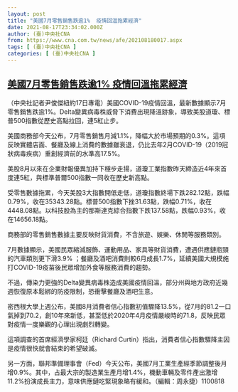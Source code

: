 ```yaml
---
layout: post
title: "美國7月零售銷售跌逾1%  疫情回溫拖累經濟"
date: 2021-08-17T23:34:02.000Z
author: (臺)中央社CNA
from: https://www.cna.com.tw/news/afe/202108180017.aspx
tags: [ (臺)中央社CNA ]
categories: [ (臺)中央社CNA ]
---
```

<!--1629243242000-->
[美國7月零售銷售跌逾1%  疫情回溫拖累經濟](https://www.cna.com.tw/news/afe/202108180017.aspx)
------

<div>
<div></div><div class="paragraph"><p>（中央社記者尹俊傑紐約17日專電）美國COVID-19疫情回溫，最新數據顯示7月零售銷售跌逾1%。Delta變異病毒株威脅下消費出現降溫跡象，導致美股道瓊、標普500指數從歷史高點拉回，連5紅止步。</p><p>美國商務部今天公布，7月零售銷售月減1.1%，降幅大於市場預期的0.3%。這項反映實體店面、餐廳及線上消費的數據雖衰退，仍比去年2月COVID-19（2019冠狀病毒疾病）重創經濟前的水準高17.5%。</p><p>美股8月以來在企業財報優異加持下穩步走揚，道瓊工業指數昨天締造近4年來首度連5紅，與標準普爾500指數一同收在歷史新高點。</p><p>受零售數據拖累，今天美股3大指數開低走低，道瓊指數終場下跌282.12點，跌幅0.79%，收在35343.28點。標普500指數下挫31.63點，跌幅0.71%，收在4448.08點。以科技股為主的那斯達克綜合指數下跌137.58點，跌幅0.93%，收在14656.18點。</p><p>商務部的零售銷售數據主要反映財貨消費，不含旅遊、娛樂、休閒等服務類別。</p><p>7月數據顯示，美國民眾縮減服飾、運動用品、家具等財貨消費，遭遇供應鏈瓶頸的汽車類別更下滑3.9% ；餐廳及酒吧消費則較6月成長1.7%，延續美國大規模施打COVID-19疫苗後民眾增加外食等服務消費的趨勢。</p><p>不過，傳染力更強的Delta變異病毒株造成美國疫情回溫，部分州與地方政府近幾週恢復原本鬆綁的防疫限制，恐衝擊餐廳及酒吧生意。</p><p>密西根大學上週公布，美國8月消費者信心指數初值驟降13.5%，從7月的81.2一口氣掉到70.2，創10年來新低，甚至低於2020年4月疫情嚴峻時的71.8，反映民眾對疫情一度樂觀的心理出現劇烈轉變。</p><p>這項調查的首席經濟學家柯廷（Richard Curtin）指出，消費者信心指數驟降主因是疫情很快就會結束的希望破滅。</p><p>另一方面，聯邦準備理事會（Fed）今天公布，美國7月工業生產經季節調整後月增0.9%。其中，占最大宗的製造業生產月增1.4%，機動車輛及零件產出激增11.2%扮演成長主力，意味供應鏈吃緊現象略有緩和。（編輯：周永捷）1100818</p></div>
</div>
